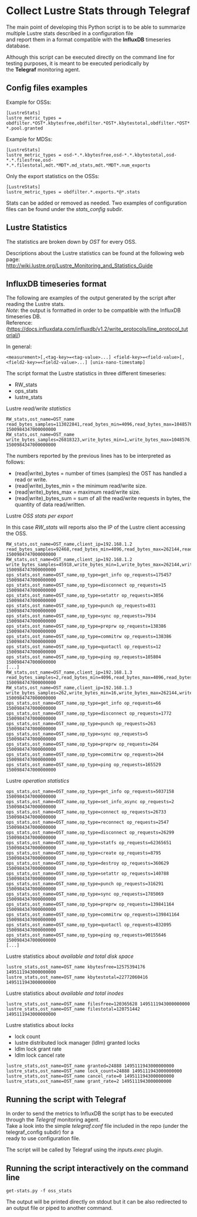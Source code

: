 # Collect Lustre Stats through Telegraf

The main point of developing this Python script is to be able to summarize multiple Lustre stats described in a configuration file  
and report them in a format compatible with the **InfluxDB** timeseries database.

Although this script can be executed directly on the command line for testing purposes, it is meant to be executed periodically by  
the **Telegraf** monitoring agent.

## Config files examples

Example for OSSs:
~~~
[LustreStats]
lustre_metric_types = obdfilter.*OST*.kbytesfree,obdfilter.*OST*.kbytestotal,obdfilter.*OST*.filesfree,obdfilter.*OST*.filestotal,obdfilter.*.stats,ldlm.namespaces.filter-*.pool.granted
~~~

Example for MDSs:
~~~
[LustreStats]
lustre_metric_types = osd-*.*.kbytesfree,osd-*.*.kbytestotal,osd-*.*.filesfree,osd-*.*.filestotal,mdt.*MDT*.md_stats,mdt.*MDT*.num_exports
~~~

Only the export statistics on the OSSs:
~~~
[LustreStats]
lustre_metric_types = obdfilter.*.exports.*@*.stats
~~~

Stats can be added or removed as needed. Two examples of configuration files can be found under the *stats_config* subdir.

## Lustre Statistics

The statistics are broken down by *OST* for every OSS.

Descriptions about the Lustre statistics can be found at the following web page:  
http://wiki.lustre.org/Lustre_Monitoring_and_Statistics_Guide

## InfluxDB timeseries format

The following are examples of the output generated by the script after reading the Lustre stats.  
*Note*: the output is formatted in order to be compatible with the InfluxDB timeseries DB.  
Reference: (https://docs.influxdata.com/influxdb/v1.2/write_protocols/line_protocol_tutorial/)

In general:
~~~
<measurement>[,<tag-key>=<tag-value>...] <field-key>=<field-value>[,<field2-key>=<field2-value>...] [unix-nano-timestamp]
~~~

The script format the Lustre statistics in three different timeseries:
- RW_stats
- ops_stats
- lustre_stats

Lustre *read/write statistics*
~~~
RW_stats,ost_name=OST_name read_bytes_samples=113022841,read_bytes_min=4096,read_bytes_max=1048576,read_bytes_sum=22335639511040 1500984347000000000
RW_stats,ost_name=OST_name write_bytes_samples=26818323,write_bytes_min=1,write_bytes_max=1048576,write_bytes_sum=5062687832653 1500984347000000000
~~~

The numbers reported by the previous lines has to be interpreted as follows:

- (read|write)_bytes = number of times (samples) the OST has handled a read or write.
- (read|write)_bytes_min = the minimum read/write size.
- (read|write)_bytes_max = maximum read/write size.
- (read|write)_bytes_sum = sum of all the read/write requests in bytes, the quantity of data read/written.

Lustre *OSS stats per export*

In this case *RW_stats* will reports also the IP of the Lustre client accessing the OSS.

~~~
RW_stats,ost_name=OST_name,client_ip=192.168.1.2 read_bytes_samples=92468,read_bytes_min=4096,read_bytes_max=262144,read_bytes_sum=19600334848 1500984747000000000
RW_stats,ost_name=OST_name,client_ip=192.168.1.2 write_bytes_samples=45918,write_bytes_min=1,write_bytes_max=262144,write_bytes_sum=9975502527 1500984747000000000
ops_stats,ost_name=OST_name,op_type=get_info op_requests=175457 1500984747000000000
ops_stats,ost_name=OST_name,op_type=disconnect op_requests=15 1500984747000000000
ops_stats,ost_name=OST_name,op_type=setattr op_requests=3056 1500984747000000000
ops_stats,ost_name=OST_name,op_type=punch op_requests=831 1500984747000000000
ops_stats,ost_name=OST_name,op_type=sync op_requests=7934 1500984747000000000
ops_stats,ost_name=OST_name,op_type=preprw op_requests=138386 1500984747000000000
ops_stats,ost_name=OST_name,op_type=commitrw op_requests=138386 1500984747000000000
ops_stats,ost_name=OST_name,op_type=quotactl op_requests=12 1500984747000000000
ops_stats,ost_name=OST_name,op_type=ping op_requests=105804 1500984747000000000
[...]
RW_stats,ost_name=OST_name,client_ip=192.168.1.3 read_bytes_samples=2,read_bytes_min=4096,read_bytes_max=4096,read_bytes_sum=8192 1500984747000000000
RW_stats,ost_name=OST_name,client_ip=192.168.1.3 write_bytes_samples=262,write_bytes_min=16,write_bytes_max=262144,write_bytes_sum=36580864 1500984747000000000
ops_stats,ost_name=OST_name,op_type=get_info op_requests=66 1500984747000000000
ops_stats,ost_name=OST_name,op_type=disconnect op_requests=1772 1500984747000000000
ops_stats,ost_name=OST_name,op_type=punch op_requests=263 1500984747000000000
ops_stats,ost_name=OST_name,op_type=sync op_requests=5 1500984747000000000
ops_stats,ost_name=OST_name,op_type=preprw op_requests=264 1500984747000000000
ops_stats,ost_name=OST_name,op_type=commitrw op_requests=264 1500984747000000000
ops_stats,ost_name=OST_name,op_type=ping op_requests=165529 1500984747000000000
~~~

Lustre *operation statistics*
~~~
ops_stats,ost_name=OST_name,op_type=get_info op_requests=5037158 1500984347000000000
ops_stats,ost_name=OST_name,op_type=set_info_async op_requests=2 1500984347000000000
ops_stats,ost_name=OST_name,op_type=connect op_requests=26733 1500984347000000000
ops_stats,ost_name=OST_name,op_type=reconnect op_requests=2547 1500984347000000000
ops_stats,ost_name=OST_name,op_type=disconnect op_requests=26299 1500984347000000000
ops_stats,ost_name=OST_name,op_type=statfs op_requests=62365651 1500984347000000000
ops_stats,ost_name=OST_name,op_type=create op_requests=8795 1500984347000000000
ops_stats,ost_name=OST_name,op_type=destroy op_requests=360629 1500984347000000000
ops_stats,ost_name=OST_name,op_type=setattr op_requests=140788 1500984347000000000
ops_stats,ost_name=OST_name,op_type=punch op_requests=316291 1500984347000000000
ops_stats,ost_name=OST_name,op_type=sync op_requests=1785069 1500984347000000000
ops_stats,ost_name=OST_name,op_type=preprw op_requests=139841164 1500984347000000000
ops_stats,ost_name=OST_name,op_type=commitrw op_requests=139841164 1500984347000000000
ops_stats,ost_name=OST_name,op_type=quotactl op_requests=832095 1500984347000000000
ops_stats,ost_name=OST_name,op_type=ping op_requests=90155646 1500984347000000000
[...]
~~~

Lustre statistics about *available and total disk space*
~~~
lustre_stats,ost_name=OST_name kbytesfree=12575394176 1495111943000000000
lustre_stats,ost_name=OST_name kbytestotal=22772060416 1495111943000000000
~~~

Lustre statistics about *available and total inodes*
~~~
lustre_stats,ost_name=OST_name filesfree=120365628 1495111943000000000
lustre_stats,ost_name=OST_name filestotal=120751442 1495111943000000000
~~~

Lustre statistics about *locks*
- lock count
- lustre distributed lock manager (ldlm) granted locks
- ldlm lock grant rate
- ldlm lock cancel rate

~~~
lustre_stats,ost_name=OST_name granted=24888 1495111943000000000
lustre_stats,ost_name=OST_name lock_count=24888 1495111943000000000
lustre_stats,ost_name=OST_name cancel_rate=0 1495111943000000000
lustre_stats,ost_name=OST_name grant_rate=2 1495111943000000000
~~~

## Running the script with Telegraf

In order to send the metrics to InfluxDB the script has to be executed through the *Telegraf* monitoring agent.  
Take a look into the simple *telegraf.conf* file included in the repo (under the telegraf_config subdir) for a  
ready to use configuration file.

The script will be called by Telegraf using the *inputs.exec* plugin.

## Running the script interactively on the command line
~~~
get-stats.py -f oss_stats
~~~

The output will be printed directly on stdout but it can be also redirected to an output file or piped to another command.
